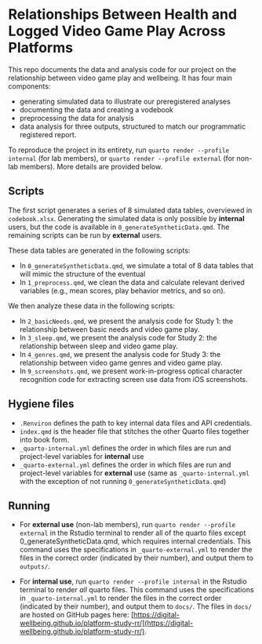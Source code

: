 # Relationships Between Health and Logged Video Game Play Across Platforms

This repo documents the data and analysis code for our project on the relationship between video game play and wellbeing. It has four main components:
- generating simulated data to illustrate our preregistered analyses
- documenting the data and creating a vodebook
- preprocessing the data for analysis 
- data analysis for three outputs, structured to match our programmatic registered report. 

To reproduce the project in its entirety, run `quarto render --profile internal` (for lab members), or `quarto render --profile external` (for non-lab members). More details are provided below. 

## Scripts

The first script generates a series of 8 simulated data tables, overviewed in `codebook.xlsx`. Generating the simulated  data is only possible by **internal** users, but the code is available in `0_generateSyntheticData.qmd`. The remaining scripts can be run by **external** users.

These data tables are generated in the following scripts:

- In `0_generateSyntheticData.qmd`, we simulate a total of 8 data tables that will mimic the structure of the eventual
- In `1_preprocess.qmd`, we clean the data and calculate relevant derived variables (e.g., mean scores, play behavior metrics, and so on).

We then analyze these data in the following scripts:

- In `2_basicNeeds.qmd`, we present the analysis code for Study 1: the relationship between basic needs and video game play.
- In `3_sleep.qmd`, we present the analysis code for Study 2: the relationship between sleep and video game play.
- In `4_genres.qmd`, we present the analysis code for Study 3: the relationship between video game genres and video game play.
- In `9_screenshots.qmd`, we present work-in-progress optical character recognition code for extracting screen use data from iOS screenshots. 

## Hygiene files

- `.Renviron` defines the path to key internal data files and API credentials.
- `index.qmd` is the header file that stitches the other Quarto files together into book form. 
- `_quarto-internal.yml` defines the order in which files are run and project-level variables for **internal** use 
- `_quarto-external.yml` defines the order in which files are run and project-level variables for **external** use (same as `_quarto-internal.yml` with the exception of not running `0_generateSyntheticData.qmd`)

## Running

- For **external use** (non-lab members), run `quarto render --profile external` in the Rstudio terminal to render all of the quarto files except 0_generateSyntheticData.qmd, which requires internal credentials. This command uses the specifications in `_quarto-external.yml` to render the files in the correct order (indicated by their number), and output them to `outputs/`.

- For **internal use**, run `quarto render --profile internal` in the Rstudio terminal to render *all* quarto files. This command uses the specifications in `_quarto-internal.yml` to render the files in the correct order (indicated by their number), and output them to `docs/`. The files in `docs/` are hosted on GitHub pages here: [https://digital-wellbeing.github.io/platform-study-rr/](https://digital-wellbeing.github.io/platform-study-rr/).
